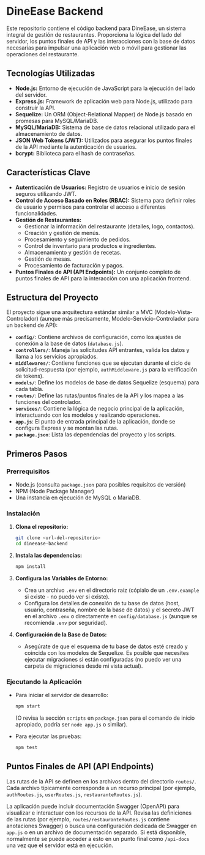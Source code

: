 # DineEase Backend

Este repositorio contiene el código backend para DineEase, un sistema integral de gestión de restaurantes. Proporciona la lógica del lado del servidor, los puntos finales de API y las interacciones con la base de datos necesarias para impulsar una aplicación web o móvil para gestionar las operaciones del restaurante.

## Tecnologías Utilizadas

*   **Node.js:** Entorno de ejecución de JavaScript para la ejecución del lado del servidor.
*   **Express.js:** Framework de aplicación web para Node.js, utilizado para construir la API.
*   **Sequelize:** Un ORM (Object-Relational Mapper) de Node.js basado en promesas para MySQL/MariaDB.
*   **MySQL/MariaDB:** Sistema de base de datos relacional utilizado para el almacenamiento de datos.
*   **JSON Web Tokens (JWT):** Utilizados para asegurar los puntos finales de la API mediante la autenticación de usuarios.
*   **bcrypt:** Biblioteca para el hash de contraseñas.

## Características Clave

*   **Autenticación de Usuarios:** Registro de usuarios e inicio de sesión seguros utilizando JWT.
*   **Control de Acceso Basado en Roles (RBAC):** Sistema para definir roles de usuario y permisos para controlar el acceso a diferentes funcionalidades.
*   **Gestión de Restaurantes:**
    *   Gestionar la información del restaurante (detalles, logo, contactos).
    *   Creación y gestión de menús.
    *   Procesamiento y seguimiento de pedidos.
    *   Control de inventario para productos e ingredientes.
    *   Almacenamiento y gestión de recetas.
    *   Gestión de mesas.
    *   Procesamiento de facturación y pagos.
*   **Puntos Finales de API (API Endpoints):** Un conjunto completo de puntos finales de API para la interacción con una aplicación frontend.

## Estructura del Proyecto

El proyecto sigue una arquitectura estándar similar a MVC (Modelo-Vista-Controlador) (aunque más precisamente, Modelo-Servicio-Controlador para un backend de API):

*   **`config/`**: Contiene archivos de configuración, como los ajustes de conexión a la base de datos (`database.js`).
*   **`controllers/`**: Maneja las solicitudes API entrantes, valida los datos y llama a los servicios apropiados.
*   **`middlewares/`**: Contiene funciones que se ejecutan durante el ciclo de solicitud-respuesta (por ejemplo, `authMiddleware.js` para la verificación de tokens).
*   **`models/`**: Define los modelos de base de datos Sequelize (esquema) para cada tabla.
*   **`routes/`**: Define las rutas/puntos finales de la API y los mapea a las funciones del controlador.
*   **`services/`**: Contiene la lógica de negocio principal de la aplicación, interactuando con los modelos y realizando operaciones.
*   **`app.js`**: El punto de entrada principal de la aplicación, donde se configura Express y se montan las rutas.
*   **`package.json`**: Lista las dependencias del proyecto y los scripts.

## Primeros Pasos

### Prerrequisitos

*   Node.js (consulta `package.json` para posibles requisitos de versión)
*   NPM (Node Package Manager)
*   Una instancia en ejecución de MySQL o MariaDB.

### Instalación

1.  **Clona el repositorio:**
    ```bash
    git clone <url-del-repositorio>
    cd dineease-backend
    ```

2.  **Instala las dependencias:**
    ```bash
    npm install
    ```

3.  **Configura las Variables de Entorno:**
    *   Crea un archivo `.env` en el directorio raíz (cópialo de un `.env.example` si existe - no puedo ver si existe).
    *   Configura los detalles de conexión de tu base de datos (host, usuario, contraseña, nombre de la base de datos) y el secreto JWT en el archivo `.env` o directamente en `config/database.js` (aunque se recomienda `.env` por seguridad).

4.  **Configuración de la Base de Datos:**
    *   Asegúrate de que el esquema de tu base de datos esté creado y coincida con los modelos de Sequelize. Es posible que necesites ejecutar migraciones si están configuradas (no puedo ver una carpeta de migraciones desde mi vista actual).

### Ejecutando la Aplicación

*   Para iniciar el servidor de desarrollo:
    ```bash
    npm start
    ```
    (O revisa la sección `scripts` en `package.json` para el comando de inicio apropiado, podría ser `node app.js` o similar).

*   Para ejecutar las pruebas:
    ```bash
    npm test
    ```

## Puntos Finales de API (API Endpoints)

Las rutas de la API se definen en los archivos dentro del directorio `routes/`. Cada archivo típicamente corresponde a un recurso principal (por ejemplo, `authRoutes.js`, `userRoutes.js`, `restauranteRoutes.js`).

La aplicación puede incluir documentación Swagger (OpenAPI) para visualizar e interactuar con los recursos de la API. Revisa las definiciones de las rutas (por ejemplo, `routes/restauranteRoutes.js` contiene anotaciones Swagger) o busca una configuración dedicada de Swagger en `app.js` o en un archivo de documentación separado. Si está disponible, normalmente se puede acceder a esto en un punto final como `/api-docs` una vez que el servidor está en ejecución.
